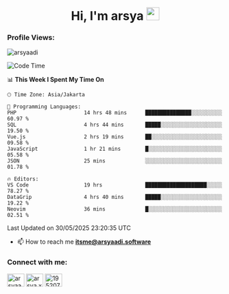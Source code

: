 <h1 align="center">Hi, I'm arsya 
  <img src="https://media.giphy.com/media/hvRJCLFzcasrR4ia7z/giphy.gif" width="30px"/>
</h1>

<p align="left"> <h3>Profile Views:</h3> <img src="https://komarev.com/ghpvc/?username=arsyaadi&label=Profile%20views&color=0e75b6&style=flat" alt="arsyaadi" /> </p>

<!--START_SECTION:waka-->
![Code Time](http://img.shields.io/badge/Code%20Time-4%2C065%20hrs%2017%20mins-blue)

📊 **This Week I Spent My Time On** 

```text
🕑︎ Time Zone: Asia/Jakarta

💬 Programming Languages: 
PHP                      14 hrs 48 mins      ███████████████░░░░░░░░░░   60.97 % 
SQL                      4 hrs 44 mins       █████░░░░░░░░░░░░░░░░░░░░   19.50 % 
Vue.js                   2 hrs 19 mins       ██░░░░░░░░░░░░░░░░░░░░░░░   09.58 % 
JavaScript               1 hr 21 mins        █░░░░░░░░░░░░░░░░░░░░░░░░   05.58 % 
JSON                     25 mins             ░░░░░░░░░░░░░░░░░░░░░░░░░   01.78 % 

🔥 Editors: 
VS Code                  19 hrs              ████████████████████░░░░░   78.27 % 
DataGrip                 4 hrs 40 mins       █████░░░░░░░░░░░░░░░░░░░░   19.22 % 
Neovim                   36 mins             █░░░░░░░░░░░░░░░░░░░░░░░░   02.51 % 
```


 Last Updated on 30/05/2025 23:20:35 UTC
<!--END_SECTION:waka-->

- 📫 How to reach me **itsme@arsyaadi.software**


<h3 align="left">Connect with me:</h3>
<p align="left">
<a href="https://linkedin.com/in/arsyaadi" target="blank"><img align="center" src="https://raw.githubusercontent.com/rahuldkjain/github-profile-readme-generator/master/src/images/icons/Social/linked-in-alt.svg" alt="arsyaadi" height="30" width="40" /></a>
<a href="https://fb.com/arsya.xkz" target="blank"><img align="center" src="https://raw.githubusercontent.com/rahuldkjain/github-profile-readme-generator/master/src/images/icons/Social/facebook.svg" alt="arsya.xkz" height="30" width="40" /></a>
<a href="https://stackoverflow.com/users/19520749" target="blank"><img align="center" src="https://raw.githubusercontent.com/rahuldkjain/github-profile-readme-generator/master/src/images/icons/Social/stack-overflow.svg" alt="19520749" height="30" width="40" /></a>
</p>
